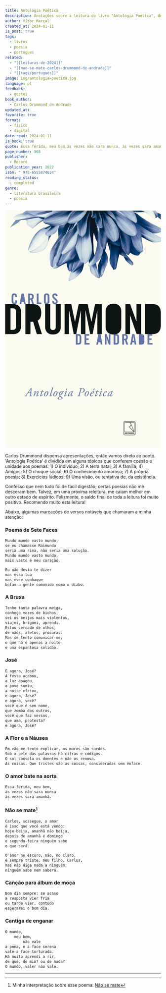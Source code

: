 ```yaml
---
title: Antologia Poética
description: Anotações sobre a leitura do livro "Antologia Poética", de Carlos Drummond de Andrade
author: Vítor Marçal
created_at: 2024-01-11
is_post: true
tags:
  - livros
  - poesia
  - portugues
related:
  - "[[leituras-de-2024]]"
  - "[[nao-se-mate-carlos-drummond-de-andrade]]"
  - "[[tags/portugues]]"
image: img/antologia-poetica.jpg
language: pt
feedback:
  - gostei
book_author:
  - Carlos Drummond de Andrade
updated_at: 
favorite: true
format:
  - físico
  - digital
date_read: 2024-01-11
is_book: true
quote: Essa ferida, meu bem,às vezes não sara nunca, às vezes sara amanhã.
page_number: 368
publisher:
  - Record
publication_year: 2022
isbn: " 978-6555874624"
reading_status:
  - completed
genre:
  - literatura brasileira
  - poesia
---
```


![Antologia Poética, de Carlos Drummond de Andrade](img/antologia-poetica.jpg)

Carlos Drummond dispensa apresentações, então vamos direto ao ponto. 'Antologia Poética' é dividida em alguns tópicos que conferem coesão e unidade aos poemas: 1) O indivíduo; 2) A terra natal; 3) A família; 4) Amigos; 5) O choque social; 6) O conhecimento amoroso; 7) A própria poesia; 8) Exercícios lúdicos; 9) Uma visão, ou tentativa de, da existência.

Confesso que nem tudo foi de fácil digestão; certas poesias não me desceram bem. Talvez, em uma próxima releitura, me caiam melhor em outro estado de espírito. Felizmente, o saldo final de toda a leitura foi muito positivo. Recomendo muito esta leitura!

Abaixo, algumas marcações de versos notáveis que chamaram a minha atenção:

### Poema de Sete Faces

```
Mundo mundo vasto mundo,
se eu chamasse Raimundo
seria uma rima, não seria uma solução.
Mundo mundo vasto mundo,
mais vasto é meu coração.

```


```
Eu não devia te dizer
mas essa lua
mas esse conhaque
botam a gente comovido como o diabo.

```


### A Bruxa

```
Tenho tanta palavra meiga,
conheço vozes de bichos,
sei os beijos mais violentos,
viajei, briguei, aprendi.
Estou cercado de olhos,
de mãos, afetos, procuras.
Mas se tento comunicar-me,
o que há é apenas a noite
e uma espantosa solidão.

```


### José

```
E agora, José?
A festa acabou,
a luz apagou,
o povo sumiu,
a noite efriou,
e agora, José?
e agora, você?
você que é sem nome,
que zomba dos outros,
você que faz versos,
que ama, protesta?
e agora, José?

```


### A Flor e a Náusea

```
Em vão me tento explicar, os muros são surdos.
Sob a pele das palavras há cifras e códigos.
O sol consola os doentes e não os renova.
As coisas. Que tristes são as coisas, consideradas sem ênfase.

```


### O amor bate na aorta

```
Essa ferida, meu bem,
às vezes não sara nunca
às vezes sara amanhã.

```


### Não se mate[^1]

```
Carlos, sossegue, o amor
é isso que você está vendo:
hoje beija, amanhã não beija,
depois de amanhã é domingo
e segunda-feira ninguém sabe
o que será.

```


```
O amor no escuro, não, no claro,
é sempre triste, meu filho, Carlos,
mas não diga nada a ninguém,
ninguém sabe nem saberá.

```


### Canção para álbum de moça

```
Bom dia sempre: se acaso
a resposta vier fria
ou tarde vier, contudo
esperarei o bom dia.

```


### Cantiga de enganar

```
O mundo,
    meu bem,
        não vale
a pena, e a face serena
vale a face torturada.
Há muito aprendi a rir,
de quê, de mim? ou de nada?
O mundo, valer não vale.

```

---
[^1]: Minha interpretação sobre esse poema: [Não se mate](nao-se-mate-carlos-drummond-de-andrade)